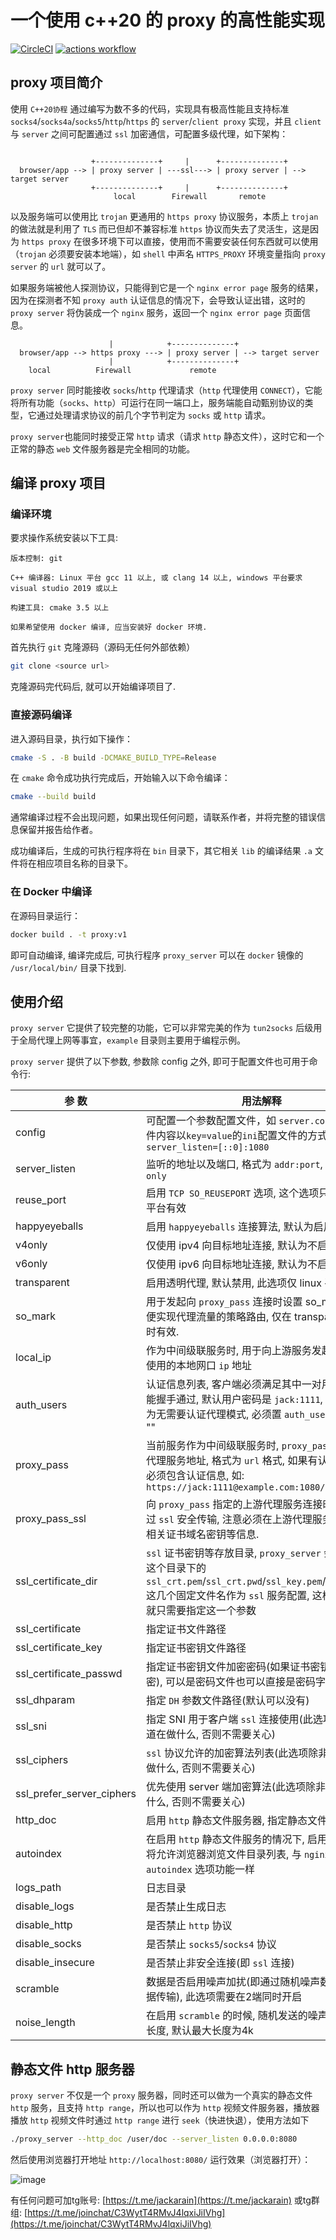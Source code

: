 # 一个使用 c++20 的 proxy 的高性能实现

[![CircleCI](https://dl.circleci.com/status-badge/img/gh/Jackarain/proxy/tree/master.svg?style=shield)](https://dl.circleci.com/status-badge/redirect/gh/Jackarain/proxy/tree/master)
[![actions workflow](https://github.com/jackarain/proxy/actions/workflows/Build.yml/badge.svg)](https://github.com/Jackarain/proxy/actions)

## proxy 项目简介

使用 `C++20协程` 通过编写为数不多的代码，实现具有极高性能且支持标准 `socks4`/`socks4a`/`socks5`/`http`/`https` 的 `server`/`client proxy` 实现，并且 `client` 与 `server` 之间可配置通过 `ssl` 加密通信，可配置多级代理，如下架构：

```

                  +--------------+     |      +--------------+
  browser/app --> | proxy server | ---ssl---> | proxy server | --> target server
                  +--------------+     |      +--------------+
                       local        Firewall       remote
```

以及服务端可以使用比 `trojan` 更通用的 `https proxy` 协议服务，本质上 `trojan` 的做法就是利用了 `TLS` 而已但却不兼容标准 `https` 协议而失去了灵活生，这是因为 `https proxy` 在很多环境下可以直接，使用而不需要安装任何东西就可以使用（`trojan` 必须要安装本地端），如 `shell` 中声名 `HTTPS_PROXY` 环境变量指向 `proxy server` 的 `url` 就可以了。

如果服务端被他人探测协议，只能得到它是一个 `nginx error page` 服务的结果，因为在探测者不知 `proxy auth` 认证信息的情况下，会导致认证出错，这时的 `proxy server` 将伪装成一个 `nginx` 服务，返回一个 `nginx error page` 页面信息。

```
                      |            +--------------+
  browser/app --> https proxy ---> | proxy server | --> target server
                      |            +--------------+
    local          Firewall             remote
```

`proxy server` 同时能接收 `socks`/`http` 代理请求（`http` 代理使用 `CONNECT`），它能将所有功能（`socks`、`http`）可运行在同一端口上，服务端能自动甄别协议的类型，它通过处理请求协议的前几个字节判定为 `socks` 或 `http` 请求。

`proxy server`也能同时接受正常 `http` 请求（请求 `http` 静态文件），这时它和一个正常的静态 `web` 文件服务器是完全相同的功能。

## 编译 proxy 项目

### 编译环境

要求操作系统安装以下工具:

``` text
版本控制: git

C++ 编译器: Linux 平台 gcc 11 以上, 或 clang 14 以上, windows 平台要求 visual studio 2019 或以上

构建工具: cmake 3.5 以上

如果希望使用 docker 编译, 应当安装好 docker 环境.
```

首先执行 `git` 克隆源码（源码无任何外部依赖）

```bash
git clone <source url>
```

克隆源码完代码后, 就可以开始编译项目了.

### 直接源码编译

进入源码目录，执行如下操作：

```bash
cmake -S . -B build -DCMAKE_BUILD_TYPE=Release
```

在 `cmake` 命令成功执行完成后，开始输入以下命令编译：

```bash
cmake --build build
```

通常编译过程不会出现问题，如果出现任何问题，请联系作者，并将完整的错误信息保留并报告给作者。

成功编译后，生成的可执行程序将在 `bin` 目录下，其它相关 `lib` 的编译结果 `.a` 文件将在相应项目名称的目录下。

### 在 Docker 中编译

在源码目录运行：

```bash
docker build . -t proxy:v1
```

即可自动编译, 编译完成后, 可执行程序 `proxy_server` 可以在 `docker` 镜像的 `/usr/local/bin/` 目录下找到.

## 使用介绍

`proxy server` 它提供了较完整的功能，它可以非常完美的作为 `tun2socks` 后级用于全局代理上网等事宜，`example` 目录则主要用于编程示例。

`proxy server` 提供了以下参数, 参数除 config 之外, 即可于配置文件也可用于命令行:

|  参    数      | 用法解释  |
|  --------      | -----    |
| config | 可配置一个参数配置文件，如 `server.conf`，配置文件内容以`key=value`的`ini`配置文件的方式保存，如 `server_listen=[::0]:1080` |
| server_listen | 监听的地址以及端口, 格式为 `addr:port`, 支持 `ipv6-only` |
| reuse_port | 启用 `TCP SO_REUSEPORT` 选项, 这个选项只在 `linux` 平台有效 |
| happyeyeballs | 启用 `happyeyeballs` 连接算法, 默认为启用 |
| v4only | 仅使用 ipv4 向目标地址连接, 默认为不启用 |
| v6only | 仅使用 ipv6 向目标地址连接, 默认为不启用 |
| transparent | 启用透明代理, 默认禁用, 此选项仅 linux 平台有效 |
| so_mark | 用于发起向 `proxy_pass` 连接时设置 so_mark 以方便实现代理流量的策略路由, 仅在 transparent 启动时有效. |
| local_ip | 作为中间级联服务时, 用于向上游服务发起连接时所使用的本地网口 `ip` 地址 |
| auth_users | 认证信息列表, 客户端必须满足其中一对用户/密码才能握手通过, 默认用户密码是 `jack:1111`, 若需要设置为无需要认证代理模式, 必须置 `auth_users` 参数为 "" |
| proxy_pass | 当前服务作为中间级联服务时, `proxy_pass` 指定上游代理服务地址, 格式为 `url` 格式, 如果有认证信息并必须包含认证信息, 如: `https://jack:1111@example.com:1080/` |
| proxy_pass_ssl | 向 `proxy_pass` 指定的上游代理服务连接时, 是否通过 `ssl` 安全传输, 注意必须在上游代理服务启用 `ssl` 相关证书域名密钥等信息. |
| ssl_certificate_dir | `ssl` 证书密钥等存放目录, `proxy_server` 会自动查找这个目录下的 `ssl_crt.pem`/`ssl_crt.pwd`/`ssl_key.pem`/`ssl_dh.pem` 这几个固定文件名作为 `ssl` 服务配置, 这样 `ssl` 配置就只需要指定这一个参数 |
| ssl_certificate | 指定证书文件路径 |
| ssl_certificate_key | 指定证书密钥文件路径 |
| ssl_certificate_passwd | 指定证书密钥文件加密密码(如果证书密钥文件有加密), 可以是密码文件也可以直接是密码字符串 |
| ssl_dhparam | 指定 `DH` 参数文件路径(默认可以没有) |
| ssl_sni | 指定 SNI 用于客户端 `ssl` 连接使用(此选项除非你知道在做什么, 否则不需要关心) |
| ssl_ciphers | `ssl` 协议允许的加密算法列表(此选项除非你知道在做什么, 否则不需要关心) |
| ssl_prefer_server_ciphers | 优先使用 server 端加密算法(此选项除非你知道在做什么, 否则不需要关心) |
| http_doc | 启用 `http` 静态文件服务器, 指定静态文件目录 |
| autoindex | 在启用 `http` 静态文件服务的情况下, 启用 `autoindex` 将允许浏览器浏览文件目录列表, 与 `nginx` 的 `autoindex` 选项功能一样 |
| logs_path | 日志目录 |
| disable_logs | 是否禁止生成日志 |
| disable_http | 是否禁止 `http` 协议 |
| disable_socks | 是否禁止 `socks5`/`socks4` 协议 |
| disable_insecure | 是否禁止非安全连接(即 `ssl` 连接) |
| scramble | 数据是否启用噪声加扰(即通过随机噪声数据混淆数据传输), 此选项需要在2端同时开启 |
| noise_length | 在启用 `scramble` 的时候, 随机发送的噪声数据最大长度, 默认最大长度为4k |

## 静态文件 http 服务器

`proxy server` 不仅是一个 `proxy` 服务器，同时还可以做为一个真实的静态文件 `http` 服务，且支持 `http range`，所以也可以作为 `http` 视频文件服务器，播放器播放 `http` 视频文件时通过 `http range` 进行 `seek`（快进快退），使用方法如下

``` bash
./proxy_server --http_doc /user/doc --server_listen 0.0.0.0:8080
```

然后使用浏览器打开地址 `http://localhost:8080/` 运行效果（浏览器打开）：

![image](https://user-images.githubusercontent.com/378220/211153949-74a84038-f899-4e48-99c7-bd6af6bef82d.png)

有任何问题可加tg账号: [https://t.me/jackarain](https://t.me/jackarain) 或tg群组: [https://t.me/joinchat/C3WytT4RMvJ4lqxiJiIVhg](https://t.me/joinchat/C3WytT4RMvJ4lqxiJiIVhg)
